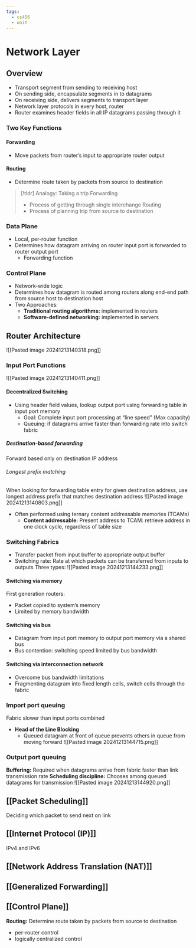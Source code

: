 ```yaml
---
tags:
  - cs456
  - unit
---
```

# Network Layer
## Overview
* Transport segment from sending to receiving host
* On sending side, encapsulate segments in to datagrams
* On receiving side, delivers segments to transport layer
* Network layer protocols in every host, router
* Router examines header fields in all IP datagrams passing through it

### Two Key Functions
#### Forwarding
* Move packets from router’s input to appropriate router output
#### Routing
* Determine route taken by packets from source to destination
> [!tldr] Analogy: Taking a trip
> Forwarding
> * Process of getting through single interchange
> Routing
> * Process of planning trip from source to destination

### Data Plane
* Local, per-router function
* Determines how datagram arriving on router input port is forwarded to router output port
	* Forwarding function
### Control Plane
* Network-wide logic
* Determines how datagram is routed among routers along end-end path from source  host to destination host
* Two Approaches:
	* **Traditional routing algorithms:** implemented in routers
	* **Software-defined networking:** implemented in servers

## Router Architecture
![[Pasted image 20241213140318.png]]
### Input Port Functions
![[Pasted image 20241213140411.png]]
#### Decentralized Switching
* Using header field values, lookup output port using forwarding table in input port memory
	* Goal: Complete input port processing at “line speed” (Max capacity)
	* Queuing: if datagrams arrive faster than forwarding rate into switch fabric
##### Destination-based forwarding
Forward based only on destination IP address
###### Longest prefix matching
When looking for forwarding table entry for given destination address, use longest address prefix that matches destination address
![[Pasted image 20241213140803.png]]
* Often performed using ternary content addressable memories (TCAMs)
	* **Content addressable:** Present address to TCAM: retrieve address in one clock cycle, regardless of table size
### Switching Fabrics
* Transfer packet from input buffer to appropriate output buffer
* Switching rate: Rate at which packets can be transferred from inputs to outputs
Three types:
![[Pasted image 20241213144233.png]]
#### Switching via memory
First generation routers:
* Packet copied to system’s memory
* Limited by memory bandwidth
#### Switching via bus
* Datagram from input port memory to output port memory via a shared bus
* Bus contention: switching speed limited by bus bandwidth
#### Switching via interconnection network
* Overcome bus bandwidth limitations
* Fragmenting datagram into fixed length cells, switch cells through the fabric
### Import port queuing
Fabric slower than input ports combined
* **Head of the Line Blocking**
	* Queued datagram at front of queue prevents others in queue from moving forward
![[Pasted image 20241213144715.png]]
### Output port queuing
**Buffering:** Required when datagrams arrive from fabric faster than link transmission rate
**Scheduling discipline:** Chooses among queued datagrams for transmission
![[Pasted image 20241213144920.png]]

## [[Packet Scheduling]]
Deciding which packet to send next on link

## [[Internet Protocol (IP)]]
IPv4 and IPv6

## [[Network Address Translation (NAT)]]

## [[Generalized Forwarding]]

## [[Control Plane]]
**Routing:** Determine route taken by packets from source to destination
* per-router control
* logically centralized control
